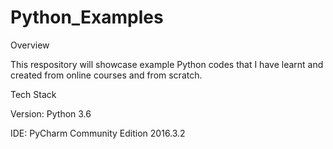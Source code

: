 # Python_Examples

Overview

This respository will showcase example Python codes that I have learnt and created from online courses and from scratch. 

Tech Stack

Version: Python 3.6


IDE: PyCharm Community Edition 2016.3.2



